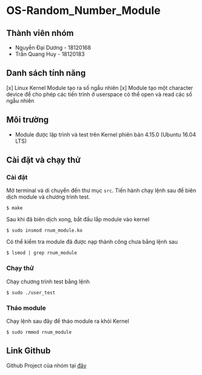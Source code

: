 # OS-Random_Number_Module
## Thành viên nhóm
- Nguyễn Đại Dương - 18120168
- Trần Quang Huy - 18120183
## Danh sách tính năng
[x] Linux Kernel Module tạo ra số ngẫu nhiên
[x] Module tạo một character device để cho phép các tiến trình ở userspace có thể open và read các số ngẫu nhiên
## Môi trường
- Module được lập trình và test trên Kernel phiên bản 4.15.0 (Ubuntu 16.04 LTS)
## Cài đặt và chạy thử
### Cài đặt
Mở terminal và di chuyển đến thư mục `src`. Tiến hành chạy lệnh sau để biên dịch module và chương trình test.
```
$ make
```
Sau khi đã biên dịch xong, bắt đầu lắp module vào kernel
```
$ sudo insmod rnum_module.ko
```
Có thể kiểm tra module đã được nạp thành công chưa bằng lệnh sau
```
$ lsmod | grep rnum_module
```
### Chạy thử
Chạy chương trình test bằng lệnh
```
$ sudo ./user_test
```
### Tháo module
Chạy lệnh sau đây để tháo module ra khỏi Kernel
```
$ sudo rmmod rnum_module
```
## Link Github
Github Project của nhóm tại [đây](https://github.com/l4zyc0d3r/OS-Random_Number_Module)